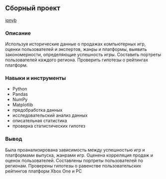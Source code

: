 ## Сборный проект
[ipnyb](https://github.com/ekaterina-tkachenko/Yandex_Projects/blob/main/Prefab%20project/prefab%20project_Tkachenko.ipynb)

### Описание 
Используя исторические данные о продажах компьютерных игр, оценки пользователей и экспертов, жанры и платформы, выявить закономерности,
определяющие успешность игры. Составить портреты пользователей каждого региона. Проверить гипотезы о рейтингах платформ.

### Навыки и инструменты
- Python
- Pandas
- NumPy
- Matplotlib
- предобработка данных
- исследовательский анализ данных
- описательная статистика
- проверка статистических гипотез

### Вывод
Была проанализирована зависимость между успешностью игр и платформами выпуска, жанрами игр. Оценена корреляция продаж и оценок пользователей. 
Составлены портреты пользователей по регионам. Проверены гипотезы о равенстве пользовательских рейтингов платформ Xbox One и PC
